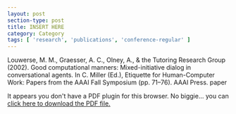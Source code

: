 ```yaml
---
layout: post
section-type: post
title: INSERT HERE
category: Category
tags: [ 'research', 'publications', 'conference-regular' ]
---
```

Louwerse, M. M., Graesser, A. C., Olney, A., & the Tutoring Research Group (2002). Good computational manners: Mixed-initiative dialog in conversational agents. In C. Miller (Ed.), Etiquette for Human-Computer Work: Papers from the AAAI Fall Symposium (pp. 71–76). AAAI Press. paper

<object data="https://umdrive.memphis.edu/aolney/public/publications/INSERTHERE" type="application/pdf" width="100%" height="600px">
 
  <p>It appears you don't have a PDF plugin for this browser.
  No biggie... you can <a href="https://umdrive.memphis.edu/aolney/public/publications/INSERTHERE">click here to
  download the PDF file.</a></p>
  
</object>

